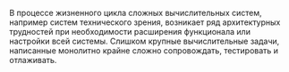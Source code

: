 В процессе жизненного цикла сложных вычислительных систем, например систем технического зрения, возникает ряд архитектурных трудностей при необходимости расширения функционала или настройки всей системы. Слишком крупные вычислительные задачи, написанные монолитно крайне сложно сопровождать, тестировать и отлаживать.
